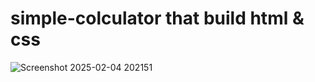 # simple-colculator that build html & css

![Screenshot 2025-02-04 202151](https://github.com/user-attachments/assets/5920cfd7-f791-41fd-abf0-3a86813fd039)
